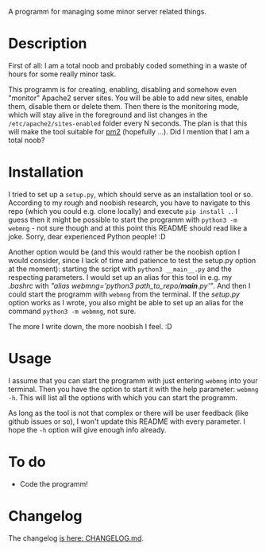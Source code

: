 A programm for managing some minor server related things.

# Description

First of all: I am a total noob and probably coded something in a waste of hours for some really minor task.

This programm is for creating, enabling, disabling and somehow even "monitor" Apache2 server sites. You will be able to add new sites, enable them, disable them or delete them. Then there is the monitoring mode, which will stay alive in the foreground and list changes in the `/etc/apache2/sites-enabled` folder every N seconds. The plan is that this will make the tool suitable for [pm2](https://pm2.keymetrics.io/) (hopefully ...). Did I mention that I am a total noob?

# Installation

I tried to set up a `setup.py`, which should serve as an installation tool or so. According to my rough and noobish research, you have to navigate to this repo (which you could e.g. clone locally) and execute `pip install .`. I guess then it might be possible to start the programm with `python3 -m webmng` - not sure though and at this point this README should read like a joke. Sorry, dear experienced Python people! :D

Another option would be (and this would rather be the noobish option I would consider, since I lack of time and patience to test the setup.py option at the moment): starting the script with `python3 __main__.py` and the respecting parameters. I would set up an alias for this tool in e.g. my _.bashrc_ with _"alias webmng='python3 path_to_repo/__main__.py'"_. And then I could start the programm with `webmng` from the terminal. If the _setup.py_ option works as I wrote, you also might be able to set up an alias for the command `python3 -m webmng`, not sure.

The more I write down, the more noobish I feel. :D

# Usage

I assume that you can start the programm with just entering `webmng` into your terminal. Then you have the option to start it with the help parameter: `webmng -h`. This will list all the options with which you can start the programm.

As long as the tool is not that complex or there will be user feedback (like github issues or so), I won't update this README with every parameter. I hope the `-h` option will give enough info already.

# To do

- Code the programm!

# Changelog

The changelog [is here: CHANGELOG.md](CHANGELOG.md).
